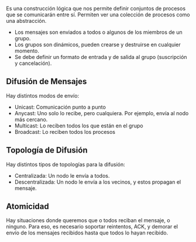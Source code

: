 Es una construcción lógica que nos permite definir conjuntos de procesos que se comunicarán entre sí. Permiten ver una colección de procesos como una abstracción.

- Los mensajes son enviados a todos o algunos de los miembros de un grupo.
- Los grupos son dinámicos, pueden crearse y destruirse en cualquier momento.
- Se debe definir un formato de entrada y de salida al grupo (suscripción y cancelación).

## Difusión de Mensajes

Hay distintos modos de envío:

- Unicast: Comunicación punto a punto
- Anycast: Uno solo lo recibe, pero cualquiera. Por ejemplo, envía al nodo más cercano.
- Multicast: Lo reciben todos los que están en el grupo
- Broadcast: Lo reciben todos los procesos

## Topología de Difusión

Hay distintos tipos de topologías para la difusión:

- Centralizada: Un nodo le envía a todos.
- Descentralizada: Un nodo le envía a los vecinos, y estos propagan el mensaje.

## Atomicidad

Hay situaciones donde queremos que o todos reciban el mensaje, o ninguno. Para eso, es necesario soportar reintentos, ACK, y demorar el envío de los mensajes recibidos hasta que todos lo hayan recibido.
